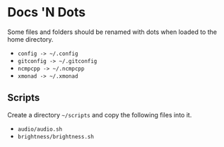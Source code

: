 # Docs 'N Dots

Some files and folders should be renamed with dots when loaded to the home directory.

- `config -> ~/.config`
- `gitconfig -> ~/.gitconfig`
- `ncmpcpp -> ~/.ncmpcpp`
- `xmonad -> ~/.xmonad`

## Scripts

Create a directory `~/scripts` and copy the following files into it.

- `audio/audio.sh`
- `brightness/brightness.sh`
